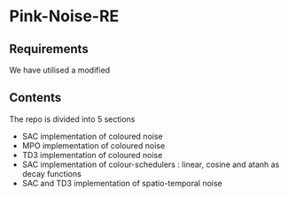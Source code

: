 # Pink-Noise-RE

## Requirements
We have utilised a modified 

## Contents
The repo is divided into 5 sections 
- SAC implementation of coloured noise
- MPO implementation of coloured noise
- TD3 implementation of coloured noise
- SAC implementation of colour-schedulers : linear, cosine and atanh as decay functions
- SAC and TD3 implementation of spatio-temporal noise
